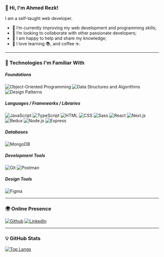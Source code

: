 ### 👋 Hi, I'm Ahmed Rezk!

I am a self-taught web developer.

- 🚀 I’m currently improving my web development and programming skills;
- 🤝 I’m looking to collaborate with other passionate developers;
- 🔗 I am happy to help and share my knowledge;
- 💖 I love learning 📚, and coffee ☕.

---

### 🧐 Technologies I'm Familiar With

##### Foundations

![Object-Oriented Programming](https://img.shields.io/badge/Object%20Oriented%20Programming-f43f5e?style=flat-square) ![Data Structures and Algorithms](https://img.shields.io/badge/Data%20Structures%20and%20Algorithms-14b8a6?style=flat-square) ![Design Patterns](https://img.shields.io/badge/Design%20Patterns-3b82f6?style=flat-square)

##### Languages / Frameworks / Libraries

![JavaScript](https://img.shields.io/badge/JavaScript-F7DF1E?style=flat-square&logo=javascript&logoColor=black) ![TypeScript](https://img.shields.io/badge/TypeScript-3178C6?style=flat-square&logo=typescript&logoColor=white) ![HTML](https://img.shields.io/badge/HTML-E34F26?style=flat-square&logo=html5&logoColor=white) ![CSS](https://img.shields.io/badge/CSS-1572B6?style=flat-square&logo=css3&logoColor=white) ![Sass](https://img.shields.io/badge/Sass-CC6699?style=flat-square&logo=sass&logoColor=white) ![React](https://img.shields.io/badge/React-61DAFB?style=flat-square&logo=react&logoColor=black) ![Next.js](https://img.shields.io/badge/Next.js-000000?style=flat-square&logo=nextdotjs&logoColor=white) ![Redux](https://img.shields.io/badge/Redux-764ABC?style=flat-square&logo=redux&logoColor=white) ![Node.js](https://img.shields.io/badge/Node.js-339933?style=flat-square&logo=Node.js&logoColor=white) ![Express](https://img.shields.io/badge/Express-000000?style=flat-square&logo=express&logoColor=white)

##### Databases

![MongoDB](https://img.shields.io/badge/MongoDB-47A248?style=flat-square&logo=mongodb&logoColor=white)

##### Development Tools

![Git](https://img.shields.io/badge/Git-F05032?style=flat-square&logo=git&logoColor=white) ![Postman](https://img.shields.io/badge/Postman-FF6C37?style=flat-square&logo=postman&logoColor=white)

##### Design Tools

![Figma](https://img.shields.io/badge/Figma-F24E1E?style=flat-square&logo=figma&logoColor=white)

---

### 🌍 Online Presence

[![Github](https://img.shields.io/badge/ahmedrezkv-181717?style=social&logo=github&logoColor=181717)](https://github.com/ahmedrezkv) [![LinkedIn](https://img.shields.io/badge/linkedin-0A66C2?style=social&logo=linkedin&logoColor=0A66C2)](https://www.linkedin.com/in/ahmedrezkv)

---

### 💡 GitHub Stats

[![Top Langs](https://github-readme-stats.vercel.app/api/top-langs/?username=ahmedrezkv&layout=compact)](https://github.com/ahmedrezkv/github-readme-stats)

<!-- ![Ahmed's GitHub stats](https://github-readme-stats.vercel.app/api?username=ahmedrezkv&theme=radical&show_icons=true) -->

